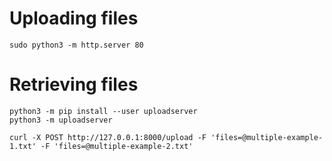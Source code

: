 # Uploading files
```
sudo python3 -m http.server 80
```
# Retrieving files
```
python3 -m pip install --user uploadserver
python3 -m uploadserver

curl -X POST http://127.0.0.1:8000/upload -F 'files=@multiple-example-1.txt' -F 'files=@multiple-example-2.txt'
```
